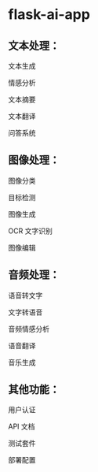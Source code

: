 # flask-ai-app

## 文本处理：

文本生成

情感分析

文本摘要

文本翻译

问答系统

## 图像处理：

图像分类

目标检测

图像生成

OCR 文字识别

图像编辑

## 音频处理：

语音转文字

文字转语音

音频情感分析

语音翻译

音乐生成

## 其他功能：

用户认证

API 文档

测试套件

部署配置
